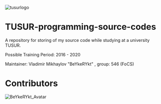 ![tusurlogo](https://storage.tusur.ru/files/40904/1355-157/tusur.png)

# TUSUR-programming-source-codes
A repository for storing of my source code while studying at a university TUSUR.

Possible Training Period: 2016 - 2020

Maintainer: Vladimir Mikhaylov "BeYkeRYkt" , group: 546 (FoCS)

# Contributors

![BeYkeRYkt_Avatar](https://avatars1.githubusercontent.com/u/2690323?s=100)
